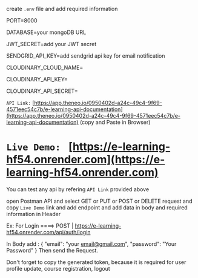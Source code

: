 create `.env` file and add required information

PORT=8000

DATABASE=your mongoDB URL

JWT_SECRET=add your JWT secret

SENDGRID_API_KEY=add sendgrid api key for email notification

CLOUDINARY_CLOUD_NAME=

CLOUDINARY_API_KEY=

CLOUDINARY_API_SECRET=


`API Link:` [https://app.theneo.io/0950402d-a24c-49c4-9f69-4571eec54c7b/e-learning-api-documentation](https://app.theneo.io/0950402d-a24c-49c4-9f69-4571eec54c7b/e-learning-api-documentation)   (copy and Paste in Browser)


# `Live Demo: ` [https://e-learning-hf54.onrender.com](https://e-learning-hf54.onrender.com)

You can test any api by refering `API Link` provided above 

open Postman API and select GET or PUT or POST or DELETE request and copy `Live Demo` link and add endpoint and add data in body 
and required information in Header

Ex: For Login ====>  POST | https://e-learning-hf54.onrender.com/api/auth/login

In Body add : 
{
  "email": "your email@gmail.com",
  "password": "Your Password"
}
Then send the Request.

Don't forget to copy the generated token, because it is required for user profile update, course registration, logout
